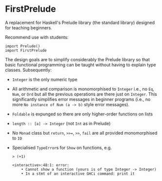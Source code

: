 # FirstPrelude
A replacement for Haskell's Prelude library (the standard library) designed for teaching beginners.

Recommend use with students:

    import Prelude()
    import FirstPrelude

The design goals are to simplify considerably the Prelude library so that basic functional programming can be taught without having to explain type classes. Subsequently:

* `Integer` is the only numeric type
* All arithmetic and comparison is monomorphised to `Integer` i.e., no `Eq`, `Num`, or `Ord` but all the previous operations are there just on `Integer`. This significantly simplifies error messages in beginner programs (i.e., no more `No instance of Num (a -> b)` style error messages).
* `Foldable` is expunged so there are only higher-order functions on lists
* `length :: [a] -> Integer` (not `Int` as in Prelude)
* No `Monad` class but `return`, `>>=`, `>>`, `fail` are all provided monomorphised to `IO`
* Specialised `TypeError`s for `Show` on functions, e.g.

      > (+1)

      <interactive>:48:1: error:
          • Cannot show a function (yours is of type Integer -> Integer)
          • In a stmt of an interactive GHCi command: print it

